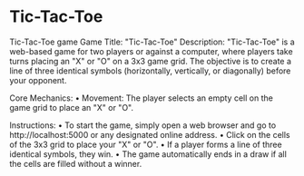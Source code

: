 # Tic-Tac-Toe
Tic-Tac-Toe game
Game Title: "Tic-Tac-Toe"
Description: "Tic-Tac-Toe" is a web-based game for two players or against a computer, where players take turns placing an "X" or "O" on a 3x3 game grid. The objective is to create a line of three identical symbols (horizontally, vertically, or diagonally) before your opponent.

Core Mechanics:
• Movement: The player selects an empty cell on the game grid to place an "X" or "O".

Instructions:
• To start the game, simply open a web browser and go to http://localhost:5000 or any designated online address.
• Click on the cells of the 3x3 grid to place your "X" or "O".
• If a player forms a line of three identical symbols, they win.
• The game automatically ends in a draw if all the cells are filled without a winner.
